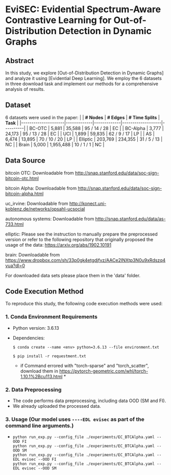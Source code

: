 # EviSEC: Evidential Spectrum-Aware Contrastive Learning for Out-of-Distribution Detection in Dynamic Graphs

## Abstract
In this study, we explore [Out-of-Distribution Detection in Dynamic Graphs] and analyze it using [Evidential Deep Learning]. We employ the 6 datasets in three download task and implement our methods for a comprehensive analysis of results.

## Dataset
6 datasets were used in the paper:
|                     | **# Nodes** | **# Edges** | **# Time Splits** | **Task** |
|---------------------|-------------|-------------|-------------------|----------|
| BC-OTC              | 5,881       | 35,588      | 95 / 14 / 28       | EC       |
| BC-Alpha            | 3,777       | 24,173      | 95 / 13 / 28       | EC       |
| UCI                 | 1,899       | 59,835      | 62 / 9 / 17        | LP       | 
| AS                  | 6,474       | 13,895      | 70 / 10 / 20       | LP       | 
| Elliptic            | 203,769     | 234,355     | 31 / 5 / 13        | NC       | 
| Brain               | 5,000       | 1,955,488   | 10 / 1 / 1         | NC       | 

## Data Source
bitcoin OTC: Downloadable from http://snap.stanford.edu/data/soc-sign-bitcoin-otc.html

bitcoin Alpha: Downloadable from http://snap.stanford.edu/data/soc-sign-bitcoin-alpha.html

uc_irvine: Downloadable from http://konect.uni-koblenz.de/networks/opsahl-ucsocial

autonomous systems: Downloadable from http://snap.stanford.edu/data/as-733.html

elliptic: Please see the instruction to manually prepare the preprocessed version or refer to the following repository that originally proposed the usage of the data: https://arxiv.org/abs/1902.10191

brain: Downloadable from https://www.dropbox.com/sh/33p0gk4etgdjfvz/AACe2INXtp3N0u9xRdszq4vua?dl=0

For downloaded data sets please place them in the 'data' folder.

## Code Execution Method

To reproduce this study, the following code execution methods were used:

### 1. Conda Environment Requirements
- Python version: 3.6.13
- Dependencies:
  
  ```$ conda create --name <env> python=3.6.13 --file environment.txt```

  ```$ pip install -r requestment.txt```

  * if Command errored with "torch-sparse" and "torch_scatter", download them in https://pytorch-geometric.com/whl/torch-1.10.1%2Bcu113.html *


### 2. Data Preprocessing
- The code performs data preprocessing, including data OOD (SM and FI).
- We already uploaded the processed data.

### 3. Usage (Our model uses `----EDL evisec` as part of the command line arguments.)
 - ```
   python run_exp.py --config_file ./experiments/EC_BTCAlpha.yaml --OOD FI
   python run_exp.py --config_file ./experiments/EC_BTCAlpha.yaml --OOD SM
   python run_exp.py --config_file ./experiments/EC_BTCAlpha.yaml --EDL evisec --OOD FI
   python run_exp.py --config_file ./experiments/EC_BTCAlpha.yaml --EDL evisec --OOD SM
   ```
